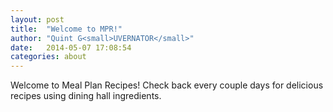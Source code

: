 ```yaml
---
layout: post
title:  "Welcome to MPR!"
author: "Quint G<small>UVERNATOR</small>"
date:   2014-05-07 17:08:54
categories: about
---
```


Welcome to Meal Plan Recipes! Check back every couple days for delicious recipes using dining hall ingredients.
